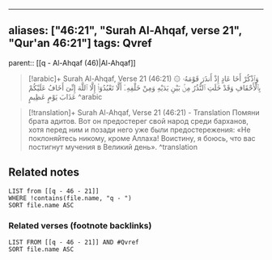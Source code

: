 
---
aliases: ["46:21", "Surah Al-Ahqaf, verse 21", "Qur'an 46:21"]
tags: Qvref
---

parent:: [[q - Al-Ahqaf (46)|Al-Ahqaf]]

> [!arabic]+ Surah Al-Ahqaf, Verse 21 (46:21)
> <span class="quran-arabic">۞ وَٱذْكُرْ أَخَا عَادٍ إِذْ أَنذَرَ قَوْمَهُۥ بِٱلْأَحْقَافِ وَقَدْ خَلَتِ ٱلنُّذُرُ مِنۢ بَيْنِ يَدَيْهِ وَمِنْ خَلْفِهِۦٓ أَلَّا تَعْبُدُوٓا۟ إِلَّا ٱللَّهَ إِنِّىٓ أَخَافُ عَلَيْكُمْ عَذَابَ يَوْمٍ عَظِيمٍ</span>
^arabic

> [!translation]+ Surah Al-Ahqaf, Verse 21 (46:21) - Translation
> Помяни брата адитов. Вот он предостерег свой народ среди барханов, хотя перед ним и позади него уже были предостережения: «Не поклоняйтесь никому, кроме Аллаха! Воистину, я боюсь, что вас постигнут мучения в Великий день».
^translation



## Related notes
```dataview
LIST from [[q - 46 - 21]]
WHERE !contains(file.name, "q - ")
SORT file.name ASC
```

### Related verses (footnote backlinks)
```dataview
LIST FROM [[q - 46 - 21]] AND #Qvref
SORT file.name ASC
```

